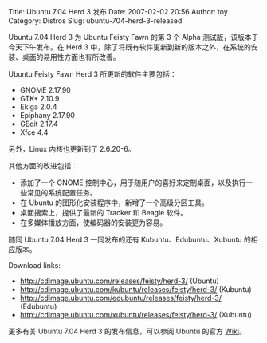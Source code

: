 Title: Ubuntu 7.04 Herd 3 发布
Date: 2007-02-02 20:56
Author: toy
Category: Distros
Slug: ubuntu-704-herd-3-released

Ubuntu 7.04 Herd 3 为 Ubuntu Feisty Fawn 的第 3 个 Alpha
测试版，该版本于今天下午发布。在 Herd 3
中，除了将既有软件更新到新的版本之外，在系统的安装、桌面的易用性方面也有所改善。

Ubuntu Feisty Fawn Herd 3 所更新的软件主要包括：

-   GNOME 2.17.90
-   GTK+ 2.10.9
-   Ekiga 2.0.4
-   Epiphany 2.17.90
-   GEdit 2.17.4
-   Xfce 4.4

另外，Linux 内核也更新到了 2.6.20-6。

其他方面的改进包括：

-   添加了一个 GNOME
    控制中心，用于随用户的喜好来定制桌面，以及执行一些常见的系统配置任务。
-   在 Ubuntu 的图形化安装程序中，新增了一个高级分区工具。
-   桌面搜索上，提供了最新的 Tracker 和 Beagle 软件。
-   在多媒体播放方面，使编码器的安装更为容易。

随同 Ubuntu 7.04 Herd 3 一同发布的还有 Kubuntu、Edubuntu、Xubuntu
的相应版本。

Download links:

-   <http://cdimage.ubuntu.com/releases/feisty/herd-3/> (Ubuntu)
-   <http://cdimage.ubuntu.com/kubuntu/releases/feisty/herd-3/>
    (Kubuntu)
-   <http://cdimage.ubuntu.com/edubuntu/releases/feisty/herd-3/>
    (Edubuntu)
-   <http://cdimage.ubuntu.com/xubuntu/releases/feisty/herd-3/>
    (Xubuntu)

更多有关 Ubuntu 7.04 Herd 3 的发布信息，可以参阅 Ubuntu 的官方
[Wiki](https://wiki.ubuntu.com/FeistyFawn/Herd3)。
